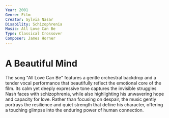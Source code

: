 ```yaml
---
Year: 2001 
Genre: Film
Creator: Sylvia Nasar
Disability: Schizophrenia
Music: All Love Can Be
Type: Classical Crossover
Composer: James Horner
---
```


# A Beautiful Mind

The song "All Love Can Be" features a gentle orchestral backdrop and a tender vocal performance that beautifully reflect the emotional core of the film. Its calm yet deeply expressive tone captures the invisible struggles Nash faces with schizophrenia, while also highlighting his unwavering hope and capacity for love. Rather than focusing on despair, the music gently portrays the resilience and quiet strength that define his character, offering a touching glimpse into the enduring power of human connection.
